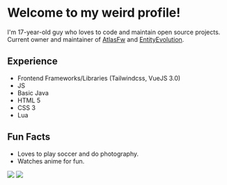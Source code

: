 # Welcome to my weird profile!
I'm 17-year-old guy who loves to code and maintain open source projects. Current owner and maintainer of [AtlasFw](https://github.com/AtlasFw) and [EntityEvolution](https://github.com/EntityEvolution).

## Experience
- Frontend Frameworks/Libraries (Tailwindcss, VueJS 3.0)
- JS
- Basic Java
- HTML 5
- CSS 3
- Lua

## Fun Facts
- Loves to play soccer and do photography.
- Watches anime for fun.

<img src="https://github-readme-stats.vercel.app/api?username=BombayV&count_private=true&include_all_commits=true&show_icons=true&theme=omni&custom_title=Bombay's Bad Stats"/>
<img src="https://komarev.com/ghpvc/?username=BombayV&style=flat-square"/>
